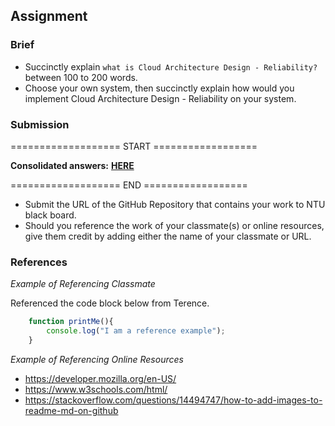 ## Assignment

### Brief

- Succinctly explain `what is Cloud Architecture Design - Reliability?` between 100 to 200 words.
- Choose your own system, then succinctly explain how would you implement Cloud Architecture Design - Reliability on your system.


### Submission 

=================== START ==================

**Consolidated answers:** [**HERE**](https://docs.google.com/presentation/d/1Z6Ie3QNc_j1b7PwdMvLWQtK9oGHkpKHx/edit#slide=id.g28522d2f548_0_6)

=================== END ==================

- Submit the URL of the GitHub Repository that contains your work to NTU black board.
- Should you reference the work of your classmate(s) or online resources, give them credit by adding either the name of your classmate or URL. 

### References

_Example of Referencing Classmate_

Referenced the code block below from Terence.
```js
    function printMe(){
        console.log("I am a reference example");
    }
```

_Example of Referencing Online Resources_

- https://developer.mozilla.org/en-US/
- https://www.w3schools.com/html/
- https://stackoverflow.com/questions/14494747/how-to-add-images-to-readme-md-on-github
